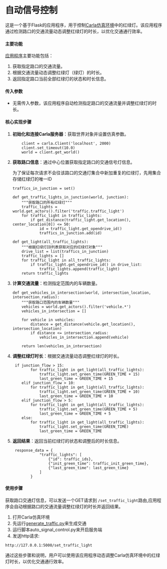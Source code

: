 # 自动信号控制

这是一个基于Flask的应用程序，用于控制[Carla仿真环境](https://pan.baidu.com/s/15T1hGoWJ70tVmsTX7-zcSw?pwd=hutb)中的红绿灯。该应用程序通过检测路口的交通流量动态调整红绿灯的时长，以优化交通通行效率。

#### 主要功能

[应用程序](../../src/course/auto_signal_control.py)主要功能包括：

1. 获取指定路口的交通流量。
2. 根据交通流量动态调整红绿灯（绿灯）的时长。
3. 返回指定路口当前全部红绿灯的状态和时长信息。

#### 传入参数

- 无需传入参数，该应用程序自动检测指定路口的交通流量并调整红绿灯的时长。

#### 核心实现步骤

1. **初始化和连接Carla服务器**：获取世界对象并设置仿真参数。

   ```
       client = carla.Client('localhost', 2000)
       client.set_timeout(10.0)
       world = client.get_world()
   ```

2. **获取路口信息**：通过中心位置获取指定路口的交通信号灯信息。

   为了保证每次请求不会往该路口的交通灯集合中新加重复的红绿灯，先用集合存储红绿灯的唯一ID

   ```
   traffics_in_junction = set()
   ```

   ```
   def get_traffic_lights_in_junction(world, junction):
       """获取路口的所有红绿灯"""
       traffic_lights = world.get_actors().filter('traffic.traffic_light')
       for traffic_light in traffic_lights:
           if get_distance(traffic_light.get_location(), center_location[0]) <= 50:
               id = traffic_light.get_opendrive_id()
               traffics_in_junction.add(id)
   ```

   ```
   def get_light(all_traffic_lights):
       """根据红绿灯ID列表获取对应的红绿灯对象"""
       drive_list = list(traffics_in_junction)
       traffic_lights = []
       for traffic_light in all_traffic_lights:
           if traffic_light.get_opendrive_id() in drive_list:
               traffic_lights.append(traffic_light)
       return traffic_lights
   ```

3. **计算交通流量**：检测指定范围内的车辆数量。

   ```
   def get_vehicles_in_intersection(world, intersection_location, intersection_radius):
       """获取路口范围内的车辆数量"""
       vehicles = world.get_actors().filter('vehicle.*')
       vehicles_in_intersection = []

       for vehicle in vehicles:
           distance = get_distance(vehicle.get_location(), intersection_location)
           if distance <= intersection_radius:
               vehicles_in_intersection.append(vehicle)

       return len(vehicles_in_intersection)
   ```

4. **调整红绿灯时长**：根据交通流量动态调整红绿灯的时长。

   ```
    if junction_flow > 15:
           for traffic_light in get_light(all_traffic_lights):
               traffic_light.set_green_time(GREEN_TIME + 15)
               last_green_time = GREEN_TIME + 15
       elif junction_flow > 10:
           for traffic_light in get_light(all_traffic_lights):
               traffic_light.set_green_time(GREEN_TIME + 10)
               last_green_time = GREEN_TIME + 10
       elif junction_flow > 5:
           for traffic_light in get_light(all_traffic_lights):
               traffic_light.set_green_time(GREEN_TIME + 5)
               last_green_time = GREEN_TIME + 5
       else:
           for traffic_light in get_light(all_traffic_lights):
               traffic_light.set_green_time(GREEN_TIME)
               last_green_time = GREEN_TIME

   ```

5. **返回结果**：返回当前红绿灯的状态和调整后的时长信息。

   ```
    response_data = {
               "traffic_lights": [
                   {"id": traffic_ids},
                   {"init_green_time": traffic_init_green_time},
                   {"last_green_time": last_green_time}
               ]
           }

   ```

#### 使用步骤

获取路口交通灯信息，可以发送一个GET请求到 `/set_traffic_light`路由,应用程序会自动根据路口的交通流量调整红绿灯的时长并返回结果。

1. 打开Carla仿真环境
2. 先运行[generate_traffic.py](../../src/examples/generate_traffic.py)来生成交通
3. 运行脚本auto_signal_control.py来开启服务端
4. 发送http请求:

```
http://127.0.0.1:5000/set_traffic_light
```

通过这些步骤和说明，用户可以使用该应用程序动态调整Carla仿真环境中的红绿灯时长，以优化交通通行效率。
